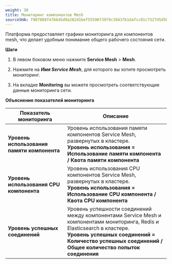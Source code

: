 ```yaml
---
weight: 30
title: Мониторинг компонентов Mesh
sourceSHA: f987808f476645d9a282d1bef55596f39f9c39437b1dafcc01c7327d5d5b08c8
---
```


Платформа предоставляет графики мониторинга для компонентов mesh, что делает удобным понимание общего рабочего состояния сети.

**Шаги**

1. В левом боковом меню нажмите **Service Mesh** > **Mesh**.

2. Нажмите на ***Имя Service Mesh***, для которого вы хотите просмотреть мониторинг.

3. На вкладке **Monitoring** вы можете просмотреть соответствующие данные мониторинга сети.

**Объяснение показателей мониторинга**

| Показатель мониторинга              | Описание                                                                                                                                                                                                                                                 |
| ------------------------------------ | ----------------------------------------------------------------------------------------------------------------------------------------------------------------------------------------------------------------------------------------------------------- |
| **Уровень использования памяти компонента** | Уровень использования памяти компонентов Service Mesh, развернутых в кластере.<br>**Уровень использования = Использование памяти компонента / Квота памяти компонента**                                                                                   |
| **Уровень использования CPU компонента**    | Уровень использования CPU компонентов Service Mesh, развернутых в кластере.<br>**Уровень использования = Использование CPU компонента / Квота CPU компонента**                                                                                              |
| **Уровень успешных соединений**     | Уровень успешности соединений между компонентами Service Mesh и компонентами мониторинга, Redis и Elasticsearch в кластере.<br>**Уровень успешных соединений = Количество успешных соединений / Общее количество попыток соединения**                      |

